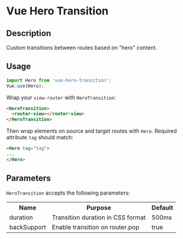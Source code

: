# Vue Hero Transition

## Description

Custom transitions between routes based on "hero" content.

## Usage

```javascript
import Hero from 'vue-hero-transition';
Vue.use(Hero);
```

Wrap your `view-router` with `HeroTransition`:

```html
<HeroTransition>
  <router-view></router-view>
</HeroTransition>
```

Then wrap elements on source and target routes with `Hero`. Required attribute `tag` should match:

```html
<Hero tag="tag">
...
</Hero>
```

## Parameters

`HeroTransition` accepts the following parameters:

<table>
  <tr><th>Name</th><th>Purpose</th><th>Default</th></tr>
  <tr>
    <td>duration</td>
    <td>Transition duration in CSS format</td>
    <td>500ms</td>
  </tr>
  <tr>
    <td>backSupport</td>
    <td>Enable transition on router.pop</td>
    <td>true</td>
  </tr>
</table>
